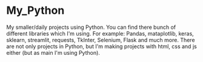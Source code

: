 # My_Python

My smaller/daily projects using Python. You can find there bunch of different libraries which I'm using. For example: Pandas, mataplotlib, keras, sklearn, streamlit, requests, TkInter, Selenium, Flask and much more. There are not only projects in Python, but I'm making projects with html, css and js either (but as main I'm using Python).
